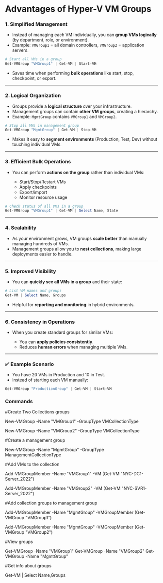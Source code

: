 # **Advantages of Hyper-V VM Groups**

### 1. **Simplified Management**

* Instead of managing each VM individually, you can **group VMs logically** (by department, role, or environment).
* Example: `VMGroup1` = all domain controllers, `VMGroup2` = application servers.

```powershell
# Start all VMs in a group
Get-VMGroup "VMGroup1" | Get-VM | Start-VM
```

* Saves time when performing **bulk operations** like start, stop, checkpoint, or export.

---

### 2. **Logical Organization**

* Groups provide a **logical structure** over your infrastructure.
* Management groups can contain **other VM groups**, creating a hierarchy.
* Example: `MgmtGroup` contains `VMGroup1` and `VMGroup2`.

```powershell
# Stop all VMs in management group
Get-VMGroup "MgmtGroup" | Get-VM | Stop-VM
```

* Makes it easy to **segment environments** (Production, Test, Dev) without touching individual VMs.

---

### 3. **Efficient Bulk Operations**

* You can perform **actions on the group** rather than individual VMs:

  * Start/Stop/Restart VMs
  * Apply checkpoints
  * Export/import
  * Monitor resource usage

```powershell
# Check status of all VMs in a group
Get-VMGroup "VMGroup1" | Get-VM | Select Name, State
```

---

### 4. **Scalability**

* As your environment grows, VM groups **scale better** than manually managing hundreds of VMs.
* Management groups allow you to **nest collections**, making large deployments easier to handle.

---

### 5. **Improved Visibility**

* You can **quickly see all VMs in a group** and their state:

```powershell
# List VM names and groups
Get-VM | Select Name, Groups
```

* Helpful for **reporting and monitoring** in hybrid environments.

---

### 6. **Consistency in Operations**

* When you create standard groups for similar VMs:

  * You can **apply policies consistently**.
  * Reduces **human errors** when managing multiple VMs.

---

### ✅ **Example Scenario**

* You have 20 VMs in Production and 10 in Test.
* Instead of starting each VM manually:

```powershell
Get-VMGroup "ProductionGroup" | Get-VM | Start-VM
```

### Commands
#Create Two Collections groups

New-VMGroup -Name "VMGroup1" -GroupType VMCollectionType

New-VMGroup -Name "VMGroup2" -GroupType VMCollectionType

#Create a management group

New-VMGroup -Name "MgmtGroup" -GroupType ManagementCollectionType

#Add VMs to the collection

Add-VMGroupMember -Name "VMGroup1" -VM (Get-VM "NYC-DC1-Server_2022")

Add-VMGroupMember -Name "VMGroup2" -VM (Get-VM "NYC-SVR1-Server_2022")

#Add collection groups to management group

Add-VMGroupMember -Name "MgmtGroup" -VMGroupMember (Get-VMGroup "VMGroup1")

Add-VMGroupMember -Name "MgmtGroup" -VMGroupMember (Get-VMGroup "VMGroup2")

#View groups

Get-VMGroup -Name "VMGroup1"
Get-VMGroup -Name "VMGroup2"
Get-VMGroup -Name "MgmtGroup"

#Get info about groups

Get-VM | Select Name,Groups

